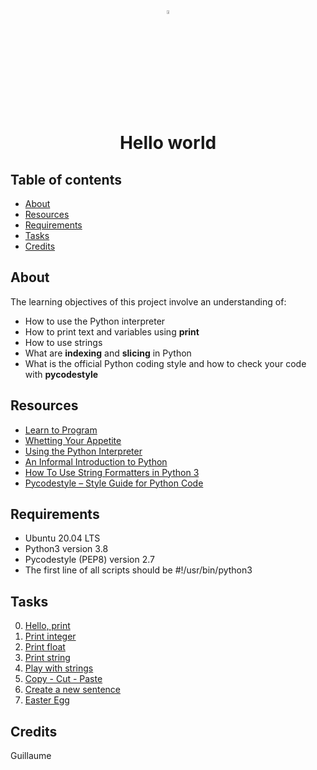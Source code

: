 <div align="center">

<a href="https://www.python.org/">
<img src="https://upload.wikimedia.org/wikipedia/commons/thumb/1/1f/Python_logo_01.svg/800px-Python_logo_01.svg.png" alt="Python Language" width=4% heigth=4% />
</a>
<h1> Hello world </h1>

</div>

## Table of contents
* [About](#about)
* [Resources](#resources)
* [Requirements](#requirements)
* [Tasks](#tasks)
* [Credits](#credits)

## About
The learning objectives of this project involve an understanding of:
* How to use the Python interpreter
* How to print text and variables using **print**
* How to use strings
* What are **indexing** and **slicing** in Python
* What is the official Python coding style and how to check your code with **pycodestyle**

## Resources
* [Learn to Program](https://www.youtube.com/playlist?list=PLGLfVvz_LVvTn3cK5e6LjhgGiSeVlIRwt)
* [Whetting Your Appetite](https://docs.python.org/3/tutorial/appetite.html)
* [Using the Python Interpreter](https://docs.python.org/3/tutorial/interpreter.html)
* [An Informal Introduction to Python](https://docs.python.org/3/tutorial/introduction.html)
* [How To Use String Formatters in Python 3](https://realpython.com/python-f-strings/)
* [Pycodestyle – Style Guide for Python Code](https://pypi.org/project/pycodestyle/)

## Requirements
* Ubuntu 20.04 LTS
* Python3 version 3.8
* Pycodestyle (PEP8) version 2.7
* The first line of all scripts should be #!/usr/bin/python3

## Tasks
0. [Hello, print](2-print.py)
1. [Print integer](3-print_number.py)
2. [Print float](4-print_float.py)
3. [Print string](5-print_string.py)
4. [Play with strings](6-concat.py)
5. [Copy - Cut - Paste](7-edges.py)
6. [Create a new sentence](8-concat_edges.py)
7. [Easter Egg](9-easter_egg.py)

## Credits
Guillaume

